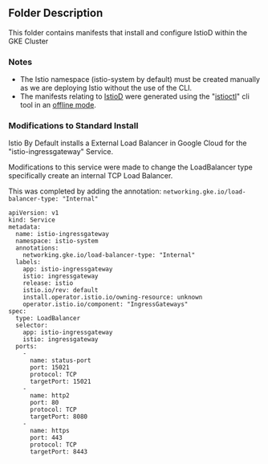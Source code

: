 ## Folder Description

This folder contains manifests that install and configure IstioD within the GKE Cluster

### Notes

- The Istio namespace (istio-system by default) must be created manually as we are deploying Istio without the use of the CLI.
- The manifests relating to [IstioD](https://istio.io/latest/) were generated using the "[istioctl](https://istio.io/latest/docs/setup/install/istioctl/)" cli tool in an [offline mode](https://istio.io/latest/docs/setup/install/istioctl/#generate-a-manifest-before-installation).  


### Modifications to Standard Install

Istio By Default installs a External Load Balancer in Google Cloud for the "istio-ingressgateway" Service.

Modifications to this service were made to change the LoadBalancer type specifically create an internal TCP Load Balancer. 

This was completed by adding the annotation: ```networking.gke.io/load-balancer-type: "Internal"```

```
apiVersion: v1
kind: Service
metadata:
  name: istio-ingressgateway
  namespace: istio-system
  annotations:
    networking.gke.io/load-balancer-type: "Internal"
  labels:
    app: istio-ingressgateway
    istio: ingressgateway
    release: istio
    istio.io/rev: default
    install.operator.istio.io/owning-resource: unknown
    operator.istio.io/component: "IngressGateways"
spec:
  type: LoadBalancer
  selector:
    app: istio-ingressgateway
    istio: ingressgateway
  ports:
    -
      name: status-port
      port: 15021
      protocol: TCP
      targetPort: 15021
    -
      name: http2
      port: 80
      protocol: TCP
      targetPort: 8080
    -
      name: https
      port: 443
      protocol: TCP
      targetPort: 8443
```